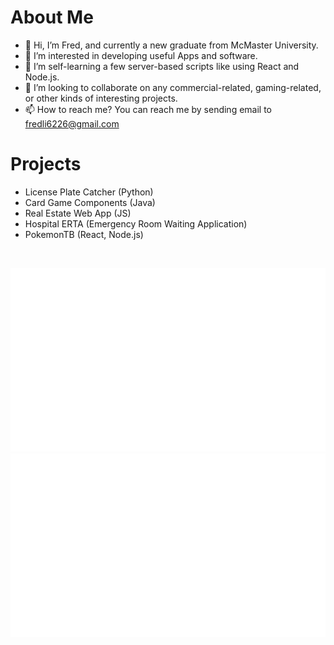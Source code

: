 # About Me
- 👋 Hi, I’m Fred, and currently a new graduate from McMaster University.
- 👀 I’m interested in developing useful Apps and software.
- 🌱 I’m self-learning a few server-based scripts like using React and Node.js.
- 💞️ I’m looking to collaborate on any commercial-related, gaming-related, or other kinds of interesting projects.
- 📫 How to reach me? You can reach me by sending email to fredli6226@gmail.com
<!---
fred-mcmaster/fred-mcmaster is a ✨ special ✨ repository because its `README.md` (this file) appears on your GitHub profile.
You can click the Preview link to take a look at your changes.
--->
# Projects
- License Plate Catcher (Python)
- Card Game Components (Java)
- Real Estate Web App (JS)
- Hospital ERTA (Emergency Room Waiting Application)
- PokemonTB (React, Node.js) 

<br/>

![](https://raw.githubusercontent.com/fred-mcmaster/github-stats-transparent/output/generated/overview.svg)
![](https://raw.githubusercontent.com/fred-mcmaster/github-stats-transparent/output/generated/languages.svg)
